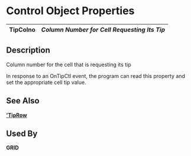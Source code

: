 # Control Object Properties 

**TipColno** |  **_Column Number for Cell Requesting Its Tip_**  
---|---  
  
## Description 

Column number for the cell that is requesting its tip

In response to an OnTipCtl event, the program can read this property and set the appropriate cell tip value.

## See Also

**['TipRow](tiprow.md)**

## Used By

**GRID**
